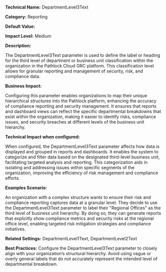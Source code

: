 **Technical Name:** DepartmentLevel3Text

**Category:** Reporting

**Default Value:** 

**Impact Level:** Medium

**Description:**

The DepartmentLevel3Text parameter is used to define the label or heading for the third level of department or business unit classification within the organization in the Pathlock Cloud GRC platform. This classification level allows for granular reporting and management of security, risk, and compliance data.

**Business Impact:**

Configuring this parameter enables organizations to map their unique hierarchical structures into the Pathlock platform, enhancing the accuracy of compliance reporting and security management. It ensures that reports and dashboard views can reflect the specific departmental breakdowns that exist within the organization, making it easier to identify risks, compliance issues, and security breaches at different levels of the business unit hierarchy.

**Technical Impact when configured:**

When configured, the DepartmentLevel3Text parameter affects how data is displayed and grouped in reports and dashboards. It enables the system to categorize and filter data based on the designated third-level business unit, facilitating targeted analysis and reporting. This categorization aids in isolating and addressing issues within specific segments of the organization, improving the efficiency of risk management and compliance efforts.

**Examples Scenario:**

An organization with a complex structure wants to ensure their risk and compliance reporting captures data at a granular level. They decide to use the DepartmentLevel3Text parameter to label their "Regional Offices" as the third level of business unit hierarchy. By doing so, they can generate reports that explicitly show compliance metrics and security risks at the regional office level, enabling targeted risk mitigation strategies and compliance initiatives.

**Related Settings:** DepartmentLevel1Text, DepartmentLevel2Text

**Best Practices:** Configure the DepartmentLevel3Text parameter to closely align with your organization’s structural hierarchy. Avoid using vague or overly general labels that do not accurately represent the intended level of departmental breakdown.